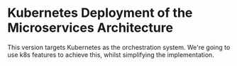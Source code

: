 
# Kubernetes Deployment of the Microservices Architecture
This version targets Kubernetes as the orchestration system. We're going to use k8s features to achieve this, whilst simplifying the implementation.
